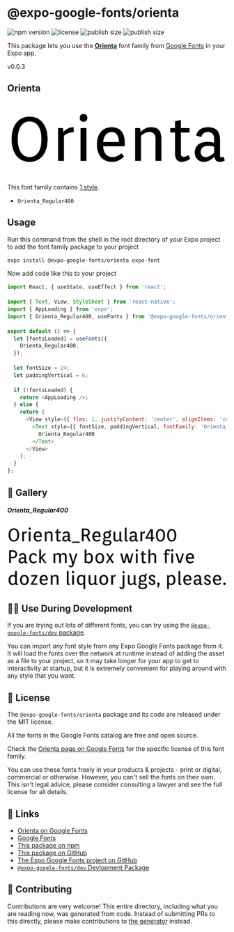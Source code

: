 # @expo-google-fonts/orienta

![npm version](https://flat.badgen.net/npm/v/@expo-google-fonts/orienta)
![license](https://flat.badgen.net/github/license/expo/google-fonts)
![publish size](https://flat.badgen.net/packagephobia/install/@expo-google-fonts/orienta)
![publish size](https://flat.badgen.net/packagephobia/publish/@expo-google-fonts/orienta)

This package lets you use the [**Orienta**](https://fonts.google.com/specimen/Orienta) font family from [Google Fonts](https://fonts.google.com/) in your Expo app.

v0.0.3

## Orienta

![Orienta](./font-family.png)

This font family contains [1 style](#-gallery).

- `Orienta_Regular400`

## Usage

Run this command from the shell in the root directory of your Expo project to add the font family package to your project
```sh
expo install @expo-google-fonts/orienta expo-font
```

Now add code like this to your project
```js
import React, { useState, useEffect } from 'react';

import { Text, View, StyleSheet } from 'react-native';
import { AppLoading } from 'expo';
import { Orienta_Regular400, useFonts } from '@expo-google-fonts/orienta';

export default () => {
  let [fontsLoaded] = useFonts({
    Orienta_Regular400,
  });

  let fontSize = 24;
  let paddingVertical = 6;

  if (!fontsLoaded) {
    return <AppLoading />;
  } else {
    return (
      <View style={{ flex: 1, justifyContent: 'center', alignItems: 'center' }}>
        <Text style={{ fontSize, paddingVertical, fontFamily: 'Orienta_Regular400' }}>
          Orienta_Regular400
        </Text>
      </View>
    );
  }
};

```

## 🔡 Gallery

##### Orienta_Regular400
![Orienta_Regular400](./6d087fac0635ed6186f7b55f474c1522ed229582419b850a3f77f333d9b0a355.ttf.png)


## 👩‍💻 Use During Development

If you are trying out lots of different fonts, you can try using the [`@expo-google-fonts/dev` package](https://github.com/expo/google-fonts/tree/master/font-packages/dev#readme).

You can import *any* font style from any Expo Google Fonts package from it. It will load the fonts
over the network at runtime instead of adding the asset as a file to your project, so it may take longer
for your app to get to interactivity at startup, but it is extremely convenient
for playing around with any style that you want.

## 📖 License

The `@expo-google-fonts/orienta` package and its code are released under the MIT license.

All the fonts in the Google Fonts catalog are free and open source.

Check the [Orienta page on Google Fonts](https://fonts.google.com/specimen/Orienta) for the specific license of this font family.

You can use these fonts freely in your products & projects - print or digital, commercial or otherwise. However, you can't sell the fonts on their own. This isn't legal advice, please consider consulting a lawyer and see the full license for all details.

## 🔗 Links

- [Orienta on Google Fonts](https://fonts.google.com/specimen/Orienta)
- [Google Fonts](https://fonts.google.com/)
- [This package on npm](https://www.npmjs.com/package/@expo-google-fonts/orienta)
- [This package on GitHub](https://github.com/expo/google-fonts/tree/master/font-packages/orienta)
- [The Expo Google Fonts project on GitHub](https://github.com/expo/google-fonts)
- [`@expo-google-fonts/dev` Devlopment Package](https://github.com/expo/google-fonts/tree/master/font-packages/dev)


## 🤝 Contributing

Contributions are very welcome! This entire directory, including what you are reading now, was generated from code. Instead of submitting PRs to this directly, please make contributions to [the generator](https://github.com/expo/google-fonts/tree/master/packages/generator) instead.
